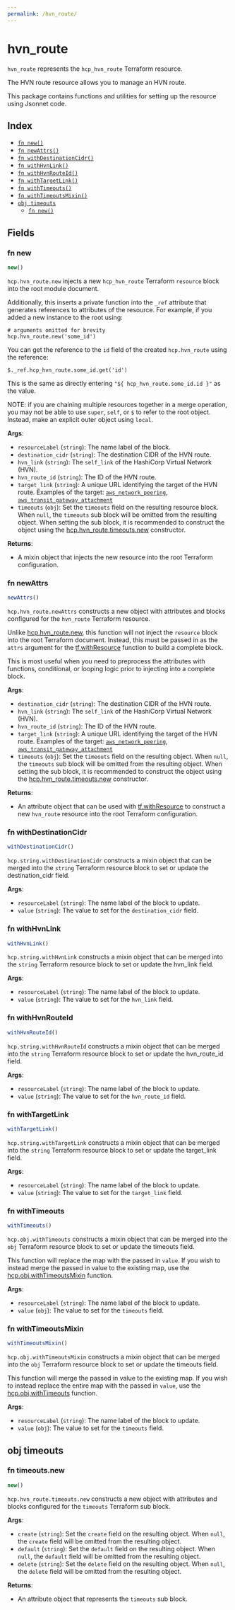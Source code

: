 ```yaml
---
permalink: /hvn_route/
---
```


# hvn_route

`hvn_route` represents the `hcp_hvn_route` Terraform resource.

The HVN route resource allows you to manage an HVN route.

This package contains functions and utilities for setting up the resource using Jsonnet code.


## Index

* [`fn new()`](#fn-new)
* [`fn newAttrs()`](#fn-newattrs)
* [`fn withDestinationCidr()`](#fn-withdestinationcidr)
* [`fn withHvnLink()`](#fn-withhvnlink)
* [`fn withHvnRouteId()`](#fn-withhvnrouteid)
* [`fn withTargetLink()`](#fn-withtargetlink)
* [`fn withTimeouts()`](#fn-withtimeouts)
* [`fn withTimeoutsMixin()`](#fn-withtimeoutsmixin)
* [`obj timeouts`](#obj-timeouts)
  * [`fn new()`](#fn-timeoutsnew)

## Fields

### fn new

```ts
new()
```


`hcp.hvn_route.new` injects a new `hcp_hvn_route` Terraform `resource`
block into the root module document.

Additionally, this inserts a private function into the `_ref` attribute that generates references to attributes of the
resource. For example, if you added a new instance to the root using:

    # arguments omitted for brevity
    hcp.hvn_route.new('some_id')

You can get the reference to the `id` field of the created `hcp.hvn_route` using the reference:

    $._ref.hcp_hvn_route.some_id.get('id')

This is the same as directly entering `"${ hcp_hvn_route.some_id.id }"` as the value.

NOTE: if you are chaining multiple resources together in a merge operation, you may not be able to use `super`, `self`,
or `$` to refer to the root object. Instead, make an explicit outer object using `local`.

**Args**:
  - `resourceLabel` (`string`): The name label of the block.
  - `destination_cidr` (`string`): The destination CIDR of the HVN route.
  - `hvn_link` (`string`): The `self_link` of the HashiCorp Virtual Network (HVN).
  - `hvn_route_id` (`string`): The ID of the HVN route.
  - `target_link` (`string`): A unique URL identifying the target of the HVN route. Examples of the target: [`aws_network_peering`](aws_network_peering.md), [`aws_transit_gateway_attachment`](aws_transit_gateway_attachment.md)
  - `timeouts` (`obj`): Set the `timeouts` field on the resulting resource block. When `null`, the `timeouts` sub block will be omitted from the resulting object. When setting the sub block, it is recommended to construct the object using the [hcp.hvn_route.timeouts.new](#fn-timeoutsnew) constructor.

**Returns**:
- A mixin object that injects the new resource into the root Terraform configuration.


### fn newAttrs

```ts
newAttrs()
```


`hcp.hvn_route.newAttrs` constructs a new object with attributes and blocks configured for the `hvn_route`
Terraform resource.

Unlike [hcp.hvn_route.new](#fn-new), this function will not inject the `resource`
block into the root Terraform document. Instead, this must be passed in as the `attrs` argument for the
[tf.withResource](https://github.com/tf-libsonnet/core/tree/main/docs#fn-withresource) function to build a complete block.

This is most useful when you need to preprocess the attributes with functions, conditional, or looping logic prior to
injecting into a complete block.

**Args**:
  - `destination_cidr` (`string`): The destination CIDR of the HVN route.
  - `hvn_link` (`string`): The `self_link` of the HashiCorp Virtual Network (HVN).
  - `hvn_route_id` (`string`): The ID of the HVN route.
  - `target_link` (`string`): A unique URL identifying the target of the HVN route. Examples of the target: [`aws_network_peering`](aws_network_peering.md), [`aws_transit_gateway_attachment`](aws_transit_gateway_attachment.md)
  - `timeouts` (`obj`): Set the `timeouts` field on the resulting object. When `null`, the `timeouts` sub block will be omitted from the resulting object. When setting the sub block, it is recommended to construct the object using the [hcp.hvn_route.timeouts.new](#fn-timeoutsnew) constructor.

**Returns**:
  - An attribute object that can be used with [tf.withResource](https://github.com/tf-libsonnet/core/tree/main/docs#fn-withresource) to construct a new `hvn_route` resource into the root Terraform configuration.


### fn withDestinationCidr

```ts
withDestinationCidr()
```

`hcp.string.withDestinationCidr` constructs a mixin object that can be merged into the `string`
Terraform resource block to set or update the destination_cidr field.



**Args**:
  - `resourceLabel` (`string`): The name label of the block to update.
  - `value` (`string`): The value to set for the `destination_cidr` field.


### fn withHvnLink

```ts
withHvnLink()
```

`hcp.string.withHvnLink` constructs a mixin object that can be merged into the `string`
Terraform resource block to set or update the hvn_link field.



**Args**:
  - `resourceLabel` (`string`): The name label of the block to update.
  - `value` (`string`): The value to set for the `hvn_link` field.


### fn withHvnRouteId

```ts
withHvnRouteId()
```

`hcp.string.withHvnRouteId` constructs a mixin object that can be merged into the `string`
Terraform resource block to set or update the hvn_route_id field.



**Args**:
  - `resourceLabel` (`string`): The name label of the block to update.
  - `value` (`string`): The value to set for the `hvn_route_id` field.


### fn withTargetLink

```ts
withTargetLink()
```

`hcp.string.withTargetLink` constructs a mixin object that can be merged into the `string`
Terraform resource block to set or update the target_link field.



**Args**:
  - `resourceLabel` (`string`): The name label of the block to update.
  - `value` (`string`): The value to set for the `target_link` field.


### fn withTimeouts

```ts
withTimeouts()
```

`hcp.obj.withTimeouts` constructs a mixin object that can be merged into the `obj`
Terraform resource block to set or update the timeouts field.

This function will replace the map with the passed in `value`. If you wish to instead merge the
passed in value to the existing map, use the [hcp.obj.withTimeoutsMixin](TODO) function.

**Args**:
  - `resourceLabel` (`string`): The name label of the block to update.
  - `value` (`obj`): The value to set for the `timeouts` field.


### fn withTimeoutsMixin

```ts
withTimeoutsMixin()
```

`hcp.obj.withTimeoutsMixin` constructs a mixin object that can be merged into the `obj`
Terraform resource block to set or update the timeouts field.

This function will merge the passed in value to the existing map. If you wish
to instead replace the entire map with the passed in `value`, use the [hcp.obj.withTimeouts](TODO)
function.


**Args**:
  - `resourceLabel` (`string`): The name label of the block to update.
  - `value` (`obj`): The value to set for the `timeouts` field.


## obj timeouts



### fn timeouts.new

```ts
new()
```


`hcp.hvn_route.timeouts.new` constructs a new object with attributes and blocks configured for the `timeouts`
Terraform sub block.



**Args**:
  - `create` (`string`): Set the `create` field on the resulting object. When `null`, the `create` field will be omitted from the resulting object.
  - `default` (`string`): Set the `default` field on the resulting object. When `null`, the `default` field will be omitted from the resulting object.
  - `delete` (`string`): Set the `delete` field on the resulting object. When `null`, the `delete` field will be omitted from the resulting object.

**Returns**:
  - An attribute object that represents the `timeouts` sub block.
